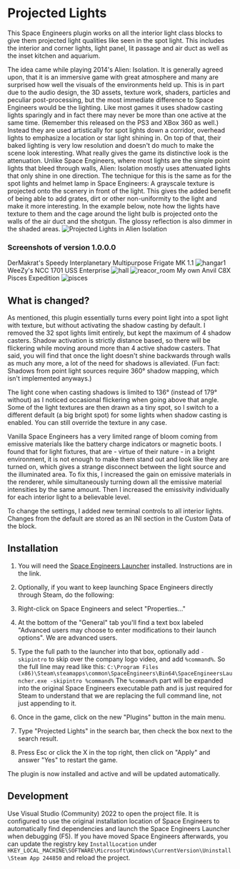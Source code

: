 # Projected Lights

This Space Engineers plugin works on all the interior light class blocks to give them projected light qualities like seen in the spot light. This includes the interior and corner lights, light panel, lit passage and air duct as well as the inset kitchen and aquarium.

The idea came while playing 2014's Alien: Isolation. It is generally agreed upon, that it is an immersive game with great atmosphere and many are surprised how well the visuals of the environments held up. This is in part due to the audio design, the 3D assets, texture work, shaders, particles and peculiar post-processing, but the most immediate difference to Space Engineers would be the lighting. Like most games it uses shadow casting lights sparingly and in fact there may never be more than one active at the same time. (Remember this released on the PS3 and XBox 360 as well.) Instead they are used artistically for spot lights down a corridor, overhead lights to emphasize a location or star light shining in. On top of that, their baked lighting is very low resolution and doesn't do much to make the scene look interesting. What really gives the game its distinctive look is the attenuation. Unlike Space Engineers, where most lights are the simple point lights that bleed through walls, Alien: Isolation mostly uses attenuated lights that only shine in one direction. The technique for this is the same as for the spot lights and helmet lamp in Space Engineers: A grayscale texture is projected onto the scenery in front of the light. This gives the added benefit of being able to add grates, dirt or other non-uniformity to the light and make it more interesting. In the example below, note how the lights have texture to them and the cage around the light bulb is projected onto the walls of the air duct and the shotgun. The glossy reflection is also dimmer in the shaded areas.
![Projected Lights in Alien Isolation](https://github.com/mleise/SE.Plugin.ProjectedLights/assets/609447/e1a03a47-a771-4d5c-9f86-a842e3c44fee)

### Screenshots of version 1.0.0.0

DerMakrat's Speedy Interplanetary Multipurpose Frigate MK 1.1
![hangar1](https://github.com/mleise/SE.Plugin.ProjectedLights/assets/609447/da5d255c-b16f-4d19-bece-194e41ac9091)
WeeZy's NCC 1701 USS Enterprise
![hall](https://github.com/mleise/SE.Plugin.ProjectedLights/assets/609447/8f802db8-e439-4269-953a-079671f4de12)
![reacor_room](https://github.com/mleise/SE.Plugin.ProjectedLights/assets/609447/517408ba-7c80-4817-98db-0d675191b659)
My own Anvil C8X Pisces Expedition
![pisces](https://github.com/mleise/SE.Plugin.ProjectedLights/assets/609447/3182de5a-c2d0-47d6-8856-2046af1ff62d)

## What is changed?

As mentioned, this plugin essentially turns every point light into a spot light with texture, but without activating the shadow casting by default. I removed the 32 spot lights limit entirely, but kept the maximum of 4 shadow casters. Shadow activation is strictly distance based, so there will be flickering while moving around more than 4 active shadow casters. That said, you will find that once the light doesn't shine backwards through walls as much any more, a lot of the need for shadows is alleviated. (Fun fact: Shadows from point light sources require 360° shadow mapping, which isn't implemented anyways.)

The light cone when casting shadows is limited to 136° (instead of 179° without) as I noticed occasional flickering when going above that angle. Some of the light textures are then drawn as a tiny spot, so I switch to a different default (a big bright spot) for some lights when shadow casting is enabled. You can still override the texture in any case.

Vanilla Space Engineers has a very limited range of bloom coming from emissive materials like the battery charge indicators or magnetic boots. I found that for light fixtures, that are - virtue of their nature - in a bright environment, it is not enough to make them stand out and look like they are turned on, which gives a strange disconnect between the light source and the illuminated area. To fix this, I increased the gain on emissive materials in the renderer, while simultaneously turning down all the emissive material intensities by the same amount. Then I increased the emissivity individually for each interior light to a believable level.

To change the settings, I added new terminal controls to all interior lights. Changes from the default are stored as an INI section in the Custom Data of the block.

## Installation

1. You will need the [Space Engineers Launcher](https://github.com/sepluginloader/SpaceEngineersLauncher) installed. Instructions are in the link.
  
2. Optionally, if you want to keep launching Space Engineers directly through Steam, do the following:
  
  1. Right-click on Space Engineers and select "Properties..."
    
  2. At the bottom of the "General" tab you'll find a text box labeled "Advanced users may choose to enter modifications to their launch options". We are advanced users.
    
  3. Type the full path to the launcher into that box, optionally add `-skipintro` to skip over the company logo video, and add `%command%`. So the full line may read like this:
    `C:\Program Files (x86)\Steam\steamapps\common\SpaceEngineers\Bin64\SpaceEngineersLauncher.exe -skipintro %command%`
    The `%command%` part will be expanded into the original Space Engineers executable path and is just required for Steam to understand that we are replacing the full command line, not just appending to it.
    
3. Once in the game, click on the new "Plugins" button in the main menu.
  
4. Type "Projected Lights" in the search bar, then check the box next to the search result.
  
5. Press Esc or click the X in the top right, then click on "Apply" and answer "Yes" to restart the game.
  

The plugin is now installed and active and will be updated automatically.

## Development

Use Visual Studio (Community) 2022 to open the project file. It is configured to use the original installation location of Space Engineers to automatically find dependencies and launch the Space Engineers Launcher when debugging (F5). If you have moved Space Engineers afterwards, you can update the registry key `InstallLocation` under `HKEY_LOCAL_MACHINE\SOFTWARE\Microsoft\Windows\CurrentVersion\Uninstall\Steam App 244850` and reload the project.
